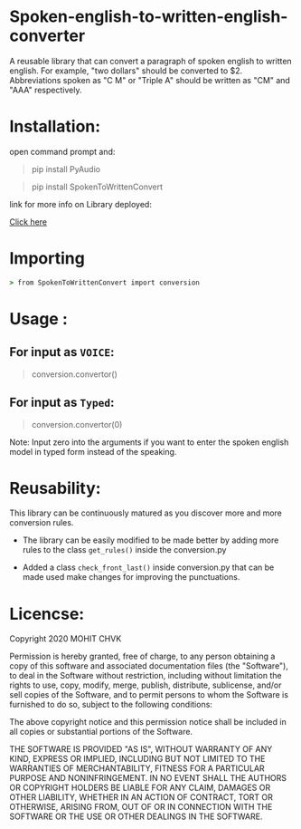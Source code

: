 # Spoken-english-to-written-english-converter



A reusable library that can convert a paragraph of spoken english to written english. For example, "two dollars" should be converted to $2. Abbreviations spoken as "C M" or "Triple A" should be written as "CM" and "AAA" respectively.


# Installation:
open command prompt and:

> pip install PyAudio

> pip install SpokenToWrittenConvert


link for more info on Library deployed:

[Click here](https://pypi.org/project/SpokenToWrittenConvert/)


# Importing

```cmd
> from SpokenToWrittenConvert import conversion
```

# Usage :

## For input as `VOICE`:

>conversion.convertor()

## For input as `Typed`:

>conversion.convertor(0)

Note: Input zero into the arguments if you want to enter the spoken english model in typed form instead of the speaking.

# Reusability:


This library can be continuously matured as you discover more and more conversion rules.

- The library can be easily modified to be made better by adding more rules to the class `get_rules()` inside the conversion.py 

- Added a class `check_front_last()` inside conversion.py that can be made used make changes for improving the punctuations.

# Licencse:
Copyright 2020 MOHIT CHVK

Permission is hereby granted, free of charge, to any person obtaining a copy of this software and associated documentation files (the "Software"), to deal in the Software without restriction, including without limitation the rights to use, copy, modify, merge, publish, distribute, sublicense, and/or sell copies of the Software, and to permit persons to whom the Software is furnished to do so, subject to the following conditions:

The above copyright notice and this permission notice shall be included in all copies or substantial portions of the Software.

THE SOFTWARE IS PROVIDED "AS IS", WITHOUT WARRANTY OF ANY KIND, EXPRESS OR IMPLIED, INCLUDING BUT NOT LIMITED TO THE WARRANTIES OF MERCHANTABILITY, FITNESS FOR A PARTICULAR PURPOSE AND NONINFRINGEMENT. IN NO EVENT SHALL THE AUTHORS OR COPYRIGHT HOLDERS BE LIABLE FOR ANY CLAIM, DAMAGES OR OTHER LIABILITY, WHETHER IN AN ACTION OF CONTRACT, TORT OR OTHERWISE, ARISING FROM, OUT OF OR IN CONNECTION WITH THE SOFTWARE OR THE USE OR OTHER DEALINGS IN THE SOFTWARE.